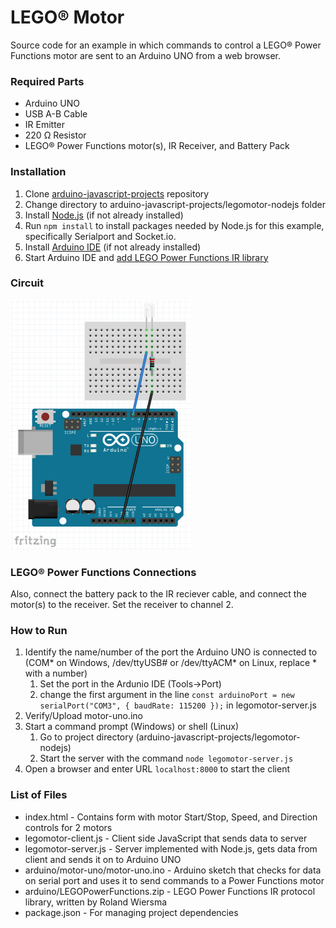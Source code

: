 # LEGO&reg; Motor
Source code for an example in which commands to control a LEGO&reg; Power Functions motor are sent to an Arduino UNO from a web browser.

### Required Parts
- Arduino UNO
- USB A-B Cable
- IR Emitter
- 220 Ω Resistor
- LEGO&reg; Power Functions motor(s), IR Receiver, and Battery Pack

### Installation
1. Clone [arduino-javascript-projects](../master) repository
2. Change directory to arduino-javascript-projects/legomotor-nodejs folder
3. Install [Node.js](https://nodejs.org/en/) (if not already installed)
4. Run `npm install` to install packages needed by Node.js for this example, specifically Serialport and Socket.io.
5. Install [Arduino IDE](https://www.arduino.cc/en/software) (if not already installed)
6. Start Arduino IDE and [add LEGO Power Functions IR library](https://www.arduino.cc/en/Guide/Libraries)

### Circuit
![Image of Circuit](legomotor-circuit.png)

### LEGO&reg; Power Functions Connections
Also, connect the battery pack to the IR reciever cable, and connect the motor(s) to the receiver. Set the receiver to channel 2.

### How to Run
1. Identify the name/number of the port the Arduino UNO is connected to (COM* on Windows, /dev/ttyUSB# or /dev/ttyACM* on Linux, replace * with a number)
   1. Set the port in the Ardunio IDE (Tools->Port)
   2. change the first argument in the line `const arduinoPort = new serialPort("COM3", { baudRate: 115200 });` in legomotor-server.js
2. Verify/Upload motor-uno.ino
3. Start a command prompt (Windows) or shell (Linux)
   1. Go to project directory (arduino-javascript-projects/legomotor-nodejs)
   2. Start the server with the command `node legomotor-server.js`
4. Open a browser and enter URL `localhost:8000` to start the client

### List of Files
- index.html - Contains form with motor Start/Stop, Speed, and Direction controls for 2 motors
- legomotor-client.js - Client side JavaScript that sends data to server
- legomotor-server.js - Server implemented with Node.js, gets data from client and sends it on to Arduino UNO
- arduino/motor-uno/motor-uno.ino - Arduino sketch that checks for data on serial port and uses it to send commands to a Power Functions motor
- arduino/LEGOPowerFunctions.zip - LEGO Power Functions IR protocol library, written by Roland Wiersma
- package.json - For managing project dependencies
